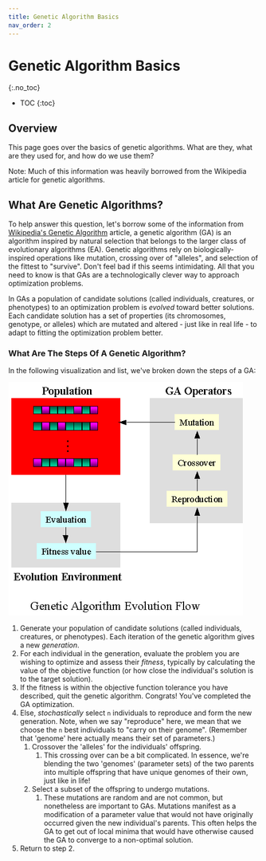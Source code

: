 ```yaml
---
title: Genetic Algorithm Basics
nav_order: 2
---
```


# Genetic Algorithm Basics
{:.no_toc}

* TOC 
{:toc}

## Overview

This page goes over the basics of genetic algorithms. What are they, what are they used for, and how do we use them?

Note: Much of this information was heavily borrowed from the Wikipedia article for genetic algorithms.

## What Are Genetic Algorithms?

To help answer this question, let's borrow some of the information from [Wikipedia's Genetic Algorithm](https://en.wikipedia.org/wiki/Genetic_algorithm) article, a genetic algorithm (GA) is an algorithm inspired by natural selection that belongs to the larger class of evolutionary algorithms (EA). Genetic algorithms rely on biologically-inspired operations like mutation, crossing over of "alleles", and selection of the fittest to "survive". Don't feel bad if this seems intimidating. All that you need to know is that GAs are a technologically clever way to approach optimization problems.

In GAs a population of candidate solutions (called individuals, creatures, or phenotypes) to an optimization problem is *evolved* toward better solutions. Each candidate solution has a set of properties (its chromosomes, genotype, or alleles) which are mutated and altered - just like in real life - to adapt to fitting the optimization problem better.

### What Are The Steps Of A Genetic Algorithm?

In the following visualization and list, we've broken down the steps of a GA:

![Process of using a genetic algorithm. Visualization of the text contained herein.](ga_process.gif)

1. Generate your population of candidate solutions (called individuals, creatures, or phenotypes). Each iteration of the genetic algorithm gives a new *generation*.
2. For each individual in the generation, evaluate the problem you are wishing to optimize and assess their *fitness*, typically by calculating the value of the objective function (or how close the individual's solution is to the target solution).
3. If the fitness is within the objective function tolerance you have described, quit the genetic algorithm. Congrats! You've completed the GA optimization.
4. Else, *stochastically* select `n` individuals to reproduce and form the new generation. Note, when we say "reproduce" here, we mean that we choose the `n` best individuals to "carry on their genome". (Remember that 'genome' here actually means their set of parameters.)
   1. Crossover the 'alleles' for the individuals' offspring.
      1. This crossing over can be a bit complicated. In essence, we're blending the two 'genomes' (parameter sets) of the two parents into multiple offspring that have unique genomes of their own, just like in life!
   2. Select a subset of the offspring to undergo mutations.
      1. These mutations are random and are not common, but nonetheless are important to GAs. Mutations manifest as a modification of a parameter value that would not have originally occurred given the new individual's parents. This often helps the GA to get out of local minima that would have otherwise caused the GA to converge to a non-optimal solution.
5. Return to step 2.
